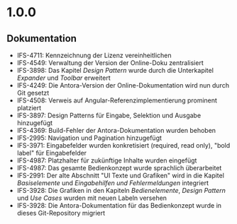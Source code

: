 # 1.0.0
## Dokumentation
- IFS-4711: Kennzeichnung der Lizenz vereinheitlichen
- IFS-4549: Verwaltung der Version der Online-Doku zentralisiert
- IFS-3898: Das Kapitel *Design Pattern* wurde durch die Unterkapitel *Expander* und *Toolbar* erweitert
- IFS-4249: Die Antora-Version der Online-Dokumentation wird nun durch Git gesetzt
- IFS-4508: Verweis auf Angular-Referenzimplementierung prominent platziert
- IFS-3897: Design Patterns für Eingabe, Selektion und Ausgabe hinzugefügt 
- IFS-4369: Build-Fehler der Antora-Dokumentation wurden behoben
- IFS-2995: Navigation und Pagination hinzugefügt
- IFS-3971: Eingabefelder wurden konkretisiert (required, read only), "bold label" für Eingabefelder
- IFS-4987: Platzhalter für zukünftige Inhalte wurden eingefügt
- IFS-4987: Das gesamte Bedienkonzept wurde sprachlich überarbeitet
- IFS-2991: Der alte Abschnitt "UI Texte und Grafiken" wird in die Kapitel *Basiselemente* und *Eingabehilfen und Fehlermeldungen* integriert
- IFS-3928: Die Grafiken in den Kapiteln *Bedienelemente*, *Design Pattern* und *Use Cases* wurden mit neuen Labeln versehen
- IFS-3928: Die Antora-Dokumentation für das Bedienkonzept wurde in dieses Git-Repository migriert
